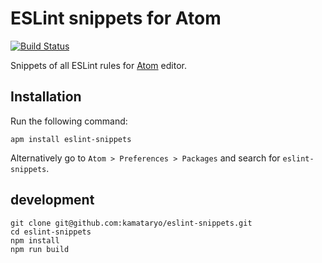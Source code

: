 # ESLint snippets for Atom

[![Build Status](https://travis-ci.org/kamataryo/eslint-snippets.svg?branch=master)](https://travis-ci.org/kamataryo/eslint-snippets)


Snippets of all ESLint rules for [Atom](https://atom.io/) editor.


## Installation

Run the following command:

```shell
apm install eslint-snippets
```

Alternatively go to `Atom > Preferences > Packages` and search for `eslint-snippets`.

## development

```shell
git clone git@github.com:kamataryo/eslint-snippets.git
cd eslint-snippets
npm install
npm run build
```
